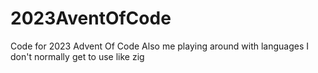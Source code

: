 # 2023AventOfCode
Code for 2023 Advent Of Code
Also me playing around with languages I don't normally get to use like zig
